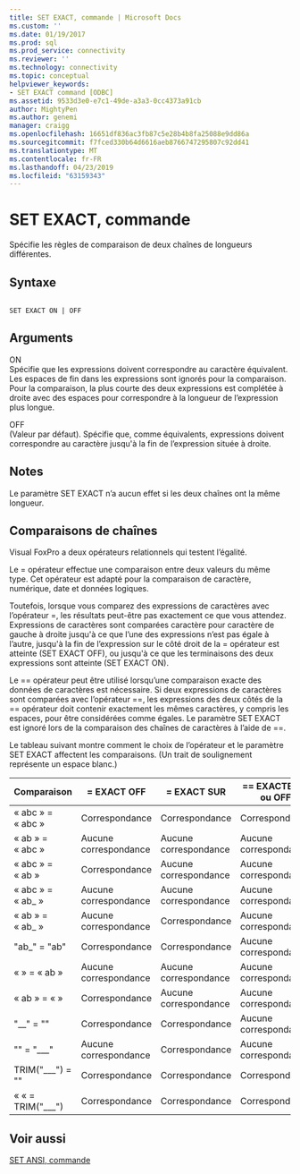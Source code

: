 ```yaml
---
title: SET EXACT, commande | Microsoft Docs
ms.custom: ''
ms.date: 01/19/2017
ms.prod: sql
ms.prod_service: connectivity
ms.reviewer: ''
ms.technology: connectivity
ms.topic: conceptual
helpviewer_keywords:
- SET EXACT command [ODBC]
ms.assetid: 9533d3e0-e7c1-49de-a3a3-0cc4373a91cb
author: MightyPen
ms.author: genemi
manager: craigg
ms.openlocfilehash: 16651df836ac3fb87c5e28b4b8fa25088e9dd86a
ms.sourcegitcommit: f7fced330b64d6616aeb8766747295807c92dd41
ms.translationtype: MT
ms.contentlocale: fr-FR
ms.lasthandoff: 04/23/2019
ms.locfileid: "63159343"
---
```

# <a name="set-exact-command"></a>SET EXACT, commande
Spécifie les règles de comparaison de deux chaînes de longueurs différentes.  
  
## <a name="syntax"></a>Syntaxe  
  
```  
  
SET EXACT ON | OFF  
```  
  
## <a name="arguments"></a>Arguments  
 ON  
 Spécifie que les expressions doivent correspondre au caractère équivalent. Les espaces de fin dans les expressions sont ignorés pour la comparaison. Pour la comparaison, la plus courte des deux expressions est complétée à droite avec des espaces pour correspondre à la longueur de l’expression plus longue.  
  
 OFF  
 (Valeur par défaut). Spécifie que, comme équivalents, expressions doivent correspondre au caractère jusqu'à la fin de l’expression située à droite.  
  
## <a name="remarks"></a>Notes  
 Le paramètre SET EXACT n’a aucun effet si les deux chaînes ont la même longueur.  
  
## <a name="string-comparisons"></a>Comparaisons de chaînes  
 Visual FoxPro a deux opérateurs relationnels qui testent l’égalité.  
  
 Le = opérateur effectue une comparaison entre deux valeurs du même type. Cet opérateur est adapté pour la comparaison de caractère, numérique, date et données logiques.  
  
 Toutefois, lorsque vous comparez des expressions de caractères avec l’opérateur =, les résultats peut-être pas exactement ce que vous attendez. Expressions de caractères sont comparées caractère pour caractère de gauche à droite jusqu'à ce que l’une des expressions n’est pas égale à l’autre, jusqu'à la fin de l’expression sur le côté droit de la = opérateur est atteinte (SET EXACT OFF), ou jusqu'à ce que les terminaisons des deux expressions sont atteinte (SET EXACT ON).  
  
 Le == opérateur peut être utilisé lorsqu’une comparaison exacte des données de caractères est nécessaire. Si deux expressions de caractères sont comparées avec l’opérateur ==, les expressions des deux côtés de la == opérateur doit contenir exactement les mêmes caractères, y compris les espaces, pour être considérées comme égales. Le paramètre SET EXACT est ignoré lors de la comparaison des chaînes de caractères à l’aide de ==.  
  
 Le tableau suivant montre comment le choix de l’opérateur et le paramètre SET EXACT affectent les comparaisons. (Un trait de soulignement représente un espace blanc.)  
  
|Comparaison|= EXACT OFF|= EXACT SUR|== EXACTE ON ou OFF|  
|----------------|------------------|-----------------|--------------------------|  
|« abc » = « abc »|Correspondance|Correspondance|Correspondance|  
|« ab » = « abc »|Aucune correspondance|Aucune correspondance|Aucune correspondance|  
|« abc » = « ab »|Correspondance|Aucune correspondance|Aucune correspondance|  
|« abc » = « ab_ »|Aucune correspondance|Aucune correspondance|Aucune correspondance|  
|« ab » = « ab_ »|Aucune correspondance|Correspondance|Aucune correspondance|  
|"ab_" = "ab"|Correspondance|Correspondance|Aucune correspondance|  
|« » = « ab »|Aucune correspondance|Aucune correspondance|Aucune correspondance|  
|« ab » = « »|Correspondance|Aucune correspondance|Aucune correspondance|  
|"__" = ""|Correspondance|Correspondance|Aucune correspondance|  
|"" = "___"|Aucune correspondance|Correspondance|Aucune correspondance|  
|TRIM("___") = ""|Correspondance|Correspondance|Correspondance|  
|« « = TRIM("___")|Correspondance|Correspondance|Correspondance|  
  
## <a name="see-also"></a>Voir aussi  
 [SET ANSI, commande](../../odbc/microsoft/set-ansi-command.md)
